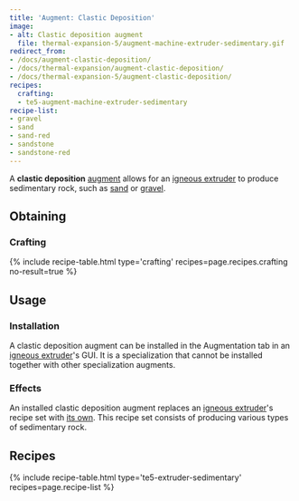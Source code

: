 ```yaml
---
title: 'Augment: Clastic Deposition'
image:
- alt: Clastic deposition augment
  file: thermal-expansion-5/augment-machine-extruder-sedimentary.gif
redirect_from:
- /docs/augment-clastic-deposition/
- /docs/thermal-expansion/augment-clastic-deposition/
- /docs/thermal-expansion-5/augment-clastic-deposition/
recipes:
  crafting:
  - te5-augment-machine-extruder-sedimentary
recipe-list:
- gravel
- sand
- sand-red
- sandstone
- sandstone-red
---
```


A **clastic deposition** [augment](/docs/1.12/thermal-expansion-5/augments/) allows for an [igneous
extruder](/docs/1.12/thermal-expansion-5/igneous-extruder/) to produce sedimentary rock, such as
[sand](https://minecraft.gamepedia.com/Sand) or
[gravel](https://minecraft.gamepedia.com/Gravel).


Obtaining
---------

### Crafting
{% include recipe-table.html type='crafting' recipes=page.recipes.crafting no-result=true %}


Usage
-----

### Installation
A clastic deposition augment can be installed in the Augmentation tab in an
[igneous extruder](/docs/1.12/thermal-expansion-5/igneous-extruder/)'s GUI. It is a specialization that
cannot be installed together with other specialization augments.

### Effects
An installed clastic deposition augment replaces an [igneous
extruder](/docs/1.12/thermal-expansion-5/igneous-extruder/)'s recipe set with [its own](#recipes). This
recipe set consists of producing various types of sedimentary rock.


Recipes
-------

{% include recipe-table.html type='te5-extruder-sedimentary' recipes=page.recipe-list %}
